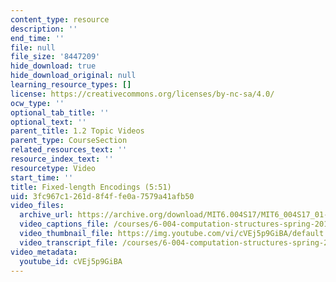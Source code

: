 ```yaml
---
content_type: resource
description: ''
end_time: ''
file: null
file_size: '8447209'
hide_download: true
hide_download_original: null
learning_resource_types: []
license: https://creativecommons.org/licenses/by-nc-sa/4.0/
ocw_type: ''
optional_tab_title: ''
optional_text: ''
parent_title: 1.2 Topic Videos
parent_type: CourseSection
related_resources_text: ''
resource_index_text: ''
resourcetype: Video
start_time: ''
title: Fixed-length Encodings (5:51)
uid: 3fc967c1-261d-8f4f-fe0a-7579a41afb50
video_files:
  archive_url: https://archive.org/download/MIT6.004S17/MIT6_004S17_01-02-05_300k.mp4
  video_captions_file: /courses/6-004-computation-structures-spring-2017/83c66c6e325f56eda9056fcf7f07ce9a_cVEj5p9GiBA.vtt
  video_thumbnail_file: https://img.youtube.com/vi/cVEj5p9GiBA/default.jpg
  video_transcript_file: /courses/6-004-computation-structures-spring-2017/21ba89ac5f3dcdf03b388762a98c022c_cVEj5p9GiBA.pdf
video_metadata:
  youtube_id: cVEj5p9GiBA
---
```

